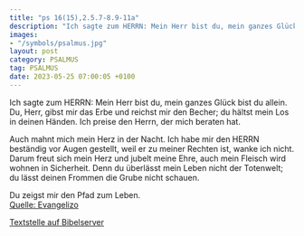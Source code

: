 ```yaml
---
title: "ps 16(15),2.5.7-8.9-11a"
description: "Ich sagte zum HERRN: Mein Herr bist du, mein ganzes Glück bist du allein. Du, Herr, gibst mir das Erbe und reichst mir den Becher; du hältst mein Los in deinen Händen. Ich preise den Herrn, der mich beraten hat.  Auch mahnt mich mein Herz in der Nacht. Ich habe mir den HERRN be...."
images:
- "/symbols/psalmus.jpg"
layout: post
category: PSALMUS
tag: PSALMUS
date: 2023-05-25 07:00:05 +0100
---
```

Ich sagte zum HERRN: Mein Herr bist du, mein ganzes Glück bist du allein.
Du, Herr, gibst mir das Erbe und reichst mir den Becher;
du hältst mein Los in deinen Händen.
Ich preise den Herrn, der mich beraten hat.

Auch mahnt mich mein Herz in der Nacht.
Ich habe mir den HERRN beständig vor Augen gestellt, weil er zu meiner Rechten ist, wanke ich nicht.<!--more--> 
Darum freut sich mein Herz und jubelt meine Ehre, auch mein Fleisch wird wohnen in Sicherheit.
Denn du überlässt mein Leben nicht der Totenwelt; du lässt deinen Frommen die Grube nicht schauen. 

Du zeigst mir den Pfad zum Leben.<br>
[Quelle: Evangelizo](https://evangeliumtagfuertag.org/DE/gospel)

[Textstelle auf Bibelserver](https://www.bibleserver.com/EU/ps16(15),2.5.7-8.9-11a)
